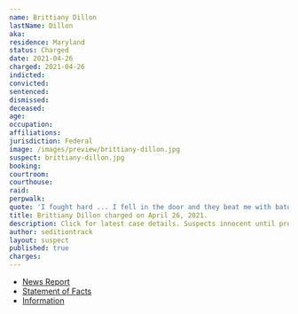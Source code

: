 ```yaml
---
name: Brittiany Dillon
lastName: Dillon
aka:
residence: Maryland
status: Charged
date: 2021-04-26
charged: 2021-04-26
indicted:
convicted: 
sentenced:
dismissed: 
deceased:
age:
occupation:
affiliations:
jurisdiction: Federal
image: /images/preview/brittiany-dillon.jpg
suspect: brittiany-dillon.jpg
booking:
courtroom:
courthouse:
raid:
perpwalk:
quote: 'I fought hard ... I fell in the door and they beat me with batons so I backed off and they pepper sprayed my eyes.'
title: Brittiany Dillon charged on April 26, 2021.
description: Click for latest case details. Suspects innocent until proven guilty.
author: seditiontrack
layout: suspect
published: true
charges:
---
```

- [News Report](https://www.thedailybeast.com/active-duty-marine-christopher-warnagiris-charged-for-capitol-riot)
- [Statement of Facts](https://extremism.gwu.edu/sites/g/files/zaxdzs2191/f/Brittiany%20Dillon%20Statement%20of%20Facts.pdf)
- [Information](https://www.justice.gov/usao-dc/case-multi-defendant/file/1412381/download)
